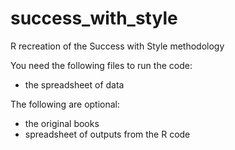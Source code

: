 # success_with_style
R recreation of the Success with Style methodology

You need the following files to run the code:

* the spreadsheet of data

The following are optional:

* the original books
* spreadsheet of outputs from the R code

